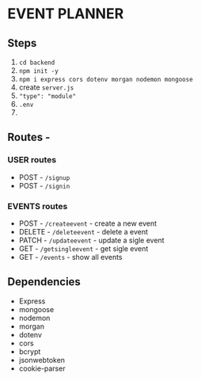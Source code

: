 # EVENT PLANNER

## Steps

1. `cd backend`
2. `npm init -y`
3. `npm i express cors dotenv morgan nodemon mongoose`
4. create `server.js`
5. `"type": "module"`
6. `.env`
7.

## Routes -

### USER routes

- POST - `/signup`
- POST - `/signin`

### EVENTS routes

- POST - `/createevent` - create a new event
- DELETE - `/deleteevent` - delete a event
- PATCH - `/updateevent` - update a sigle event
- GET - `/getsingleevent` - get sigle event
- GET - `/events` - show all events

## Dependencies

- Express
- mongoose
- nodemon
- morgan
- dotenv
- cors
- bcrypt
- jsonwebtoken
- cookie-parser
